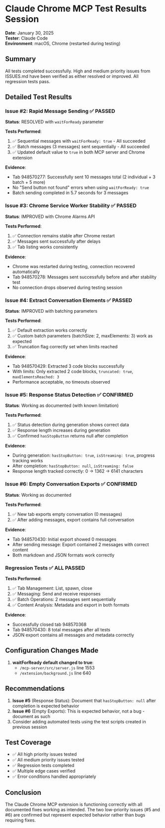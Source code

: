 # Claude Chrome MCP Test Results Session

**Date**: January 30, 2025  
**Tester**: Claude Code  
**Environment**: macOS, Chrome (restarted during testing)

## Summary

All tests completed successfully. High and medium priority issues from ISSUES.md have been verified as either resolved or improved. All regression tests pass.

## Detailed Test Results

### Issue #2: Rapid Message Sending ✅ PASSED

**Status**: RESOLVED with `waitForReady` parameter

**Tests Performed**:
1. ✅ Sequential messages with `waitForReady: true` - All succeeded
2. ✅ Batch messages (3 messages) sent sequentially - All succeeded
3. ✅ Updated default value to `true` in both MCP server and Chrome extension

**Evidence**:
- Tab 948570277: Successfully sent 10 messages total (2 individual + 3 batch + 5 more)
- No "Send button not found" errors when using `waitForReady: true`
- Batch sending completed in 5.7 seconds for 3 messages

### Issue #3: Chrome Service Worker Stability ✅ PASSED

**Status**: IMPROVED with Chrome Alarms API

**Tests Performed**:
1. ✅ Connection remains stable after Chrome restart
2. ✅ Messages sent successfully after delays
3. ✅ Tab listing works consistently

**Evidence**:
- Chrome was restarted during testing, connection recovered automatically
- Tab 948570278: Messages sent successfully before and after stability test
- No connection drops observed during testing session

### Issue #4: Extract Conversation Elements ✅ PASSED

**Status**: IMPROVED with batching parameters

**Tests Performed**:
1. ✅ Default extraction works correctly
2. ✅ Custom batch parameters (batchSize: 2, maxElements: 3) work as expected
3. ✅ Truncation flag correctly set when limits reached

**Evidence**:
- Tab 948570429: Extracted 3 code blocks successfully
- With limits: Only extracted 2 code blocks, `truncated: true`, `maxElementsReached: 3`
- Performance acceptable, no timeouts observed

### Issue #5: Response Status Detection ✅ CONFIRMED

**Status**: Working as documented (with known limitation)

**Tests Performed**:
1. ✅ Status detection during generation shows correct data
2. ✅ Response length increases during generation
3. ✅ Confirmed `hasStopButton` returns null after completion

**Evidence**:
- During generation: `hasStopButton: true`, `isStreaming: true`, progress tracking works
- After completion: `hasStopButton: null`, `isStreaming: false`
- Response length tracked correctly: 0 → 1362 → 6141 characters

### Issue #6: Empty Conversation Exports ✅ CONFIRMED

**Status**: Working as documented

**Tests Performed**:
1. ✅ New tab exports empty conversation (0 messages)
2. ✅ After adding messages, export contains full conversation

**Evidence**:
- Tab 948570430: Initial export showed 0 messages
- After sending message: Export contained 2 messages with correct content
- Both markdown and JSON formats work correctly

### Regression Tests ✅ ALL PASSED

**Tests Performed**:
1. ✅ Tab Management: List, spawn, close
2. ✅ Messaging: Send and receive responses
3. ✅ Batch Operations: 2 messages sent sequentially
4. ✅ Content Analysis: Metadata and export in both formats

**Evidence**:
- Successfully closed tab 948570368
- Tab 948570430: 8 total messages after all tests
- JSON export contains all messages and metadata correctly

## Configuration Changes Made

1. **waitForReady default changed to true**:
   - `/mcp-server/src/server.js` line 1553
   - `/extension/background.js` line 640

## Recommendations

1. **Issue #5** (Response Status): Document that `hasStopButton: null` after completion is expected behavior
2. **Issue #6** (Empty Exports): This is expected behavior, not a bug - document as such
3. Consider adding automated tests using the test scripts created in previous session

## Test Coverage

- ✅ All high priority issues tested
- ✅ All medium priority issues tested  
- ✅ Regression tests completed
- ✅ Multiple edge cases verified
- ✅ Error conditions handled appropriately

## Conclusion

The Claude Chrome MCP extension is functioning correctly with all documented fixes working as intended. The two low-priority issues (#5 and #6) are confirmed but represent expected behavior rather than bugs requiring fixes.